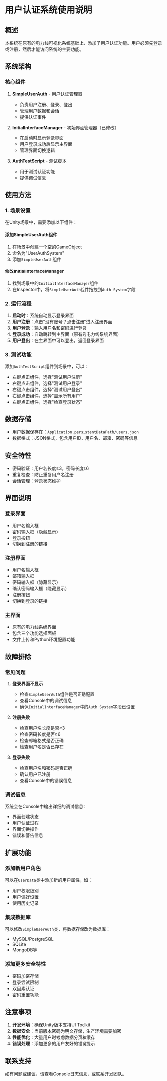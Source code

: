 # 用户认证系统使用说明

## 概述

本系统在原有的电力线可视化系统基础上，添加了用户认证功能。用户必须先登录或注册，然后才能访问系统的主要功能。

## 系统架构

### 核心组件

1. **SimpleUserAuth** - 用户认证管理器
   - 负责用户注册、登录、登出
   - 管理用户数据和会话
   - 提供认证事件

2. **InitialInterfaceManager** - 初始界面管理器（已修改）
   - 在启动时显示登录界面
   - 用户登录成功后显示主界面
   - 管理界面切换逻辑

3. **AuthTestScript** - 测试脚本
   - 用于测试认证功能
   - 提供调试信息

## 使用方法

### 1. 场景设置

在Unity场景中，需要添加以下组件：

#### 添加SimpleUserAuth组件
1. 在场景中创建一个空的GameObject
2. 命名为"UserAuthSystem"
3. 添加`SimpleUserAuth`组件

#### 修改InitialInterfaceManager
1. 找到场景中的`InitialInterfaceManager`组件
2. 在Inspector中，将`SimpleUserAuth`组件拖拽到`Auth System`字段

### 2. 运行流程

1. **启动时**：系统自动显示登录界面
2. **用户注册**：点击"没有账号？点击注册"进入注册界面
3. **用户登录**：输入用户名和密码进行登录
4. **登录成功**：自动跳转到主界面（原有的电力线系统界面）
5. **用户登出**：在主界面中可以登出，返回登录界面

### 3. 测试功能

添加`AuthTestScript`组件到场景中，可以：

- 右键点击组件，选择"测试用户注册"
- 右键点击组件，选择"测试用户登录"
- 右键点击组件，选择"测试用户登出"
- 右键点击组件，选择"显示所有用户"
- 右键点击组件，选择"检查登录状态"

## 数据存储

- 用户数据保存在：`Application.persistentDataPath/users.json`
- 数据格式：JSON格式，包含用户ID、用户名、邮箱、密码等信息

## 安全特性

- 密码验证：用户名长度≥3，密码长度≥6
- 重复检查：防止重复用户名注册
- 会话管理：登录状态维护

## 界面说明

### 登录界面
- 用户名输入框
- 密码输入框（隐藏显示）
- 登录按钮
- 切换到注册的链接

### 注册界面
- 用户名输入框
- 邮箱输入框
- 密码输入框（隐藏显示）
- 确认密码输入框（隐藏显示）
- 注册按钮
- 切换到登录的链接

### 主界面
- 原有的电力线系统界面
- 包含三个功能选择面板
- 文件上传和Python环境配置功能

## 故障排除

### 常见问题

1. **登录界面不显示**
   - 检查`SimpleUserAuth`组件是否正确配置
   - 查看Console中的调试信息
   - 确保`InitialInterfaceManager`中的`Auth System`字段已设置

2. **注册失败**
   - 检查用户名长度是否≥3
   - 检查密码长度是否≥6
   - 检查邮箱格式是否正确
   - 检查用户名是否已存在

3. **登录失败**
   - 检查用户名和密码是否正确
   - 确认用户已注册
   - 查看Console中的错误信息

### 调试信息

系统会在Console中输出详细的调试信息：
- 界面创建状态
- 用户认证过程
- 界面切换操作
- 错误和警告信息

## 扩展功能

### 添加新用户角色
可以在`UserData`类中添加新的用户属性，如：
- 用户权限级别
- 用户偏好设置
- 使用历史记录

### 集成数据库
可以修改`SimpleUserAuth`类，将数据存储改为数据库：
- MySQL/PostgreSQL
- SQLite
- MongoDB等

### 添加更多安全特性
- 密码加密存储
- 登录尝试限制
- 双因素认证
- 密码重置功能

## 注意事项

1. **开发环境**：确保Unity版本支持UI Toolkit
2. **数据安全**：当前版本密码为明文存储，生产环境需要加密
3. **性能优化**：大量用户时考虑数据分页和缓存
4. **错误处理**：添加更多的用户友好的错误提示

## 联系支持

如有问题或建议，请查看Console日志信息，或联系开发团队。
